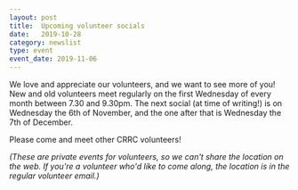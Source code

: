 ```yaml
---
layout: post
title:  Upcoming volunteer socials
date:   2019-10-28
category: newslist
type: event
event_date: 2019-11-06
---
```


We love and appreciate our volunteers, and we want to see more of you! New and old volunteers meet regularly on the first Wednesday of every month between 7.30 and 9.30pm. The next social (at time of writing!) is on Wednesday the 6th of November, and the one after that is Wednesday the 7th of December.

Please come and meet other CRRC volunteers!

*(These are private events for volunteers, so we can't share the location on the web. If you're a volunteer who'd like to come along, the location is in the regular volunteer email.)*
